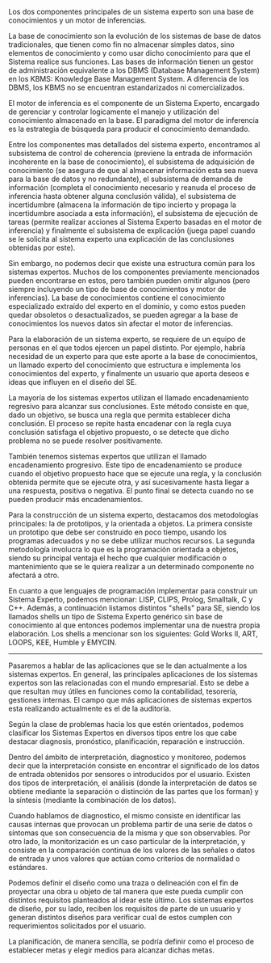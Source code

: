 Los dos componentes principales de un sistema experto son una base de conocimientos y un motor de inferencias.

La base de conocimiento son la evolución de los sistemas de base de datos tradicionales, que tienen como fin no almacenar simples datos, sino elementos de conocimiento y como usar dicho conocimiento para que el Sistema realice sus funciones. Las bases de información tienen un gestor de administración equivalente a los DBMS (Database Management System) en los KBMS: Knowledge Base Management System. A diferencia de los DBMS, los KBMS no se encuentran estandarizados ni comercializados.

El motor de inferencia es el componente de un Sistema Experto, encargado de gerenciar y controlar logicamente el manejo y utilización del conocimiento almacenado en la base. El paradigma del motor de inferencia es la estrategia de búsqueda para producir el conocimiento demandado.

Entre los componentes mas detallados del sistema experto, encontramos al subsistema de control de coherencia (previene la entrada de información incoherente en la base de conocimiento),  el subsistema de adquisición de conocimiento (se asegura de que al almacenar información esta sea nueva para la base de datos y no redundante), el subsistema de demanda de información (completa el conocimiento necesario y reanuda el proceso de inferencia hasta obtener alguna conclusión válida), el subsistema de incertidumbre (almacena la información de tipo incierto y propaga la incertidumbre asociada a esta información), el subsistema de ejecución de tareas (permite realizar acciones al Sistema Experto basadas en el motor de inferencia) y finalmente el subsistema de explicación (juega papel cuando se le solicita al sistema experto una explicación de las conclusiones obtenidas por este).

Sin embargo, no podemos decir que existe una estructura común para los sistemas expertos. Muchos de los componentes previamente mencionados pueden encontrarse en estos, pero también pueden omitir algunos (pero siempre incluyendo un tipo de base de conocimientos y motor de inferencias). La base de conocimientos contiene el conocimiento especializado extraído del experto en el dominio, y como estos pueden quedar obsoletos o desactualizados, se pueden agregar a la base de conocimientos los nuevos datos sin afectar el motor de inferencias.

Para la elaboración de un sistema experto, se requiere de un equipo de personas en el que todos ejercen un papel distinto. Por ejemplo, habría necesidad de un experto para que este aporte a la base de conocimientos, un llamado experto del conocimiento que estructura e implementa los conocimientos del experto, y finalmente un usuario que aporta deseos e ideas que influyen en el diseño del SE.

La mayoría de los sistemas expertos utilizan el llamado encadenamiento regresivo para alcanzar sus conclusiones. Este método consiste en que, dado un objetivo, se busca una regla que permita establecer dicha conclusión. El proceso se repite hasta encadenar con la regla cuya conclusión satisfaga el objetivo propuesto, o se detecte que dicho problema no se puede resolver positivamente.

También tenemos sistemas expertos que utilizan el llamado encadenamiento progresivo. Este tipo de encadenamiento se produce cuando el objetivo propuesto hace que se ejecute una regla, y la conclusión obtenida permite que se ejecute otra, y así sucesivamente hasta llegar a una respuesta, positiva o negativa. El punto final se detecta cuando no se pueden producir más encadenamientos. 

Para la construcción de un sistema experto, destacamos dos metodologías principales: la de prototipos, y la orientada a objetos. La primera consiste un prototipo que debe ser construido en poco tiempo, usando los programas adecuados y no se debe utilizar muchos recursos. La segunda metodología involucra lo que es la programación orientada a objetos, siendo su principal ventaja el hecho que cualquier modificación o mantenimiento que se le quiera realizar a un determinado componente no afectará a otro.

En cuanto a que lenguajes de programación implementar para construir un Sistema Experto, podemos mencionar: LISP, CLIPS, Prolog, Smalltalk, C y C++. Además, a continuación listamos distintos "shells" para SE, siendo los llamados shells un tipo de Sistema Experto genérico sin base de conocimiento al que entonces podemos implementar una de nuestra propia elaboración. Los shells a mencionar son los siguientes: Gold Works II, ART, LOOPS, KEE, Humble y EMYCIN.

----------------------------------------------------------------------------------------------------------

Pasaremos a hablar de las aplicaciones que se le dan actualmente a los sistemas expertos. En general, las principales aplicaciones de los sistemas expertos son las relacionadas con el mundo empresarial. Esto se debe a que resultan muy útiles en funciones como la contabilidad, tesorería, gestiones internas. El campo que más aplicaciones de sistemas expertos esta realizando actualmente es el de la auditoría.

Según la clase de problemas hacia los que estén orientados, podemos clasificar los Sistemas Expertos en diversos tipos entre los que cabe destacar diagnosis, pronóstico, planificación, reparación e instrucción. 

Dentro del ámbito de interpretación, diagnostico y monitoreo, podemos decir que la interpretación consiste en encontrar el significado de los datos de entrada obtenidos por sensores o introducidos por el usuario. Existen dos tipos de interpretación, el análisis (donde la interpretación de datos se obtiene mediante la separación o distinción de las partes que los forman) y la síntesis (mediante la combinación de los datos).

Cuando hablamos de diagnostico, el mismo consiste en identificar las causas internas que provocan un problema partir de una serie de datos o síntomas que son consecuencia de la misma y que son observables. Por otro lado, la monitorización es un caso particular de la interpretación, y consiste en la comparación continua de los valores de las señales o datos de entrada y unos valores que actúan como criterios de normalidad o estándares.

Podemos definir el diseño como una traza o delineación con el fin de proyectar una obra u objeto de tal manera que este pueda cumplir con distintos requisitos planteados al idear este último. Los sistemas expertos de diseño, por su lado, reciben los requisitos de parte de un usuario y generan distintos diseños para verificar cual de estos cumplen con requerimientos solicitados por el usuario. 

La planificación, de manera sencilla, se podría definir como el proceso de establecer metas y elegir medios para alcanzar dichas metas. 




